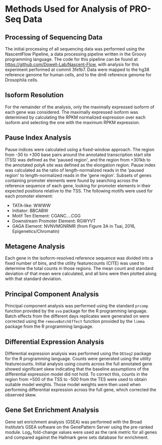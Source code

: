 # Methods Used for Analysis of PRO-Seq Data

## Processing of Sequencing Data

The initial processing of all sequencing data was performed using the NascentFlow Pipeline, a data processing pipeline written in the Groovy programming language. The code for this pipeline can be found at https://github.com/Dowell-Lab/Nascent-Flow, with analysis for this experiment performed at commit 3fe1b7. Data were mapped to the hg38 reference genome for human cells, and to the dm6 reference genome for Drosophila cells.


## Isoform Resolution

For the remainder of the analysis, only the maximally expressed isoform of each gene was considered. The maximally expressed isoform was determined by calculating the RPKM normalized expression over each isoform and selecting the one with the maximum RPKM expression.

## Pause Index Analysis

Pause indices were calculated using a fixed-window approach. The region from -30 to +300 base pairs around the annotated transcription start site (TSS) was defined as the 'paused region', and the region from +301kb to the annotated polyA site was defined as the elongation region. Pause index was calculated as the ratio of length-normalized reads in the 'paused region' to length-normalized reads in the 'gene region'. Subsets of genes containing promoter elements were found by searching across the reference sequence of each gene, looking for  promoter elements in their expected positions relative to the TSS. The following motifs were used for each promoter element:
  - TATA-like: WWWW
  - Initiator: BBCABW
  - Motif Ten Element: CGANC....CGG
  - Downstream Promoter Element: RGWYVT
  - GAGA Element: NVNVMGNRMR (from Figure 3A in Tsai, 2016, Epigenetics/Chromatin)

## Metagene Analysis

Each gene in the isoform-resolved reference sequence was divided into a fixed number of bins, and the utility featurecounts (CITE) was used to determine the total counts in those regions. The mean count and standard deviation of that mean were calculated, and all bins were then plotted along with that standard deviation.

## Principal Component Analysis

Principal component analysis was performed using the standard `prcomp` function provided by the `sva` package for the R programming language. Batch effects from the different days replicates were generated on were corrected using the `removeBatchEffect` function provided by the `limma` package from the R programming language.

## Differential Expression Analysis

Differential expression analysis was performed using the `DESeq2` package for the R programming language. Counts were generated using the utility featurecounts. Initial analysis using counts across the full annotated gene showed significant skew indicating that the baseline assumptions of the differential expression model did not hold. To correct this, counts in the region from +500 of the TSS to -500 from the TES were used to obtain suitable model weights. Those model weights were then used when performing differential expression across the full gene, which corrected the observed skew.

## Gene Set Enrichment Analysis

Gene set enrichment analysis (GSEA) was performed with the Broad
Institute’s GSEA software on the GenePattern Server using the pre-ranked
module. Log₂ fold-change values were used as the rank metric for all
genes and compared against the Hallmark gene sets database for
enrichment.
